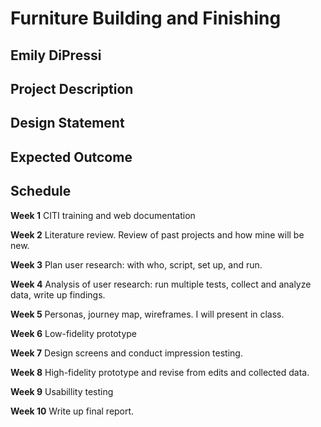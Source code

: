 # Furniture Building and Finishing 

## Emily DiPressi 

## Project Description 

## Design Statement 

## Expected Outcome 

## Schedule 
**Week 1**
CITI training and web documentation 

**Week 2**
Literature review. Review of past projects and how mine will be new. 

**Week 3**
Plan user research: with who, script, set up, and run. 

**Week 4**
Analysis of user research: run multiple tests, collect and analyze data, write up findings. 

**Week 5**
Personas, journey map, wireframes.
I will present in class. 

**Week 6**
Low-fidelity prototype

**Week 7**
Design screens and conduct impression testing.

**Week 8**
High-fidelity prototype and revise from edits and collected data. 

**Week 9**
Usabillity testing

**Week 10**
Write up final report. 
